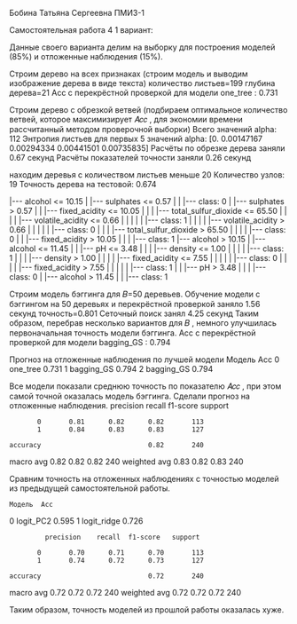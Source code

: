 Бобина Татьяна Сергеевна ПМИ3-1

Самостоятельная работа 4
1 вариант: 

Данные своего варианта делим на выборку для построения
моделей (85%) и отложенные наблюдения (15%).

Строим дерево на всех признаках (строим модель и выводим изображение дерева в виде текста)
количество листьев=199
глубина дерева=21
Acc с перекрёстной проверкой для модели one_tree : 0.731

Строим дерево с обрезкой ветвей (подбираем оптимальное количество ветвей, которое максимизирует  𝐴𝑐𝑐 , для экономии времени рассчитанный методом проверочной выборки)
Всего значений alpha: 112
Энтропия листьев для первых 5 значений alpha: [0.     0.00147167 0.00294334 0.00441501 0.00735835]
Расчёты по обрезке дерева заняли 0.67 секунд
Расчёты показателей точности заняли 0.26 секунд

находим деревья с количеством листьев меньше 20
Количество узлов: 19 
Точность дерева на тестовой: 0.674

|--- alcohol <= 10.15
|   |--- sulphates <= 0.57
|   |   |--- class: 0
|   |--- sulphates >  0.57
|   |   |--- fixed_acidity <= 10.05
|   |   |   |--- total_sulfur_dioxide <= 65.50
|   |   |   |   |--- volatile_acidity <= 0.66
|   |   |   |   |   |--- class: 1
|   |   |   |   |--- volatile_acidity >  0.66
|   |   |   |   |   |--- class: 0
|   |   |   |--- total_sulfur_dioxide >  65.50
|   |   |   |   |--- class: 0
|   |   |--- fixed_acidity >  10.05
|   |   |   |--- class: 1
|--- alcohol >  10.15
|   |--- alcohol <= 11.45
|   |   |--- pH <= 3.48
|   |   |   |--- density <= 1.00
|   |   |   |   |--- class: 1
|   |   |   |--- density >  1.00
|   |   |   |   |--- fixed_acidity <= 7.55
|   |   |   |   |   |--- class: 0
|   |   |   |   |--- fixed_acidity >  7.55
|   |   |   |   |   |--- class: 1
|   |   |--- pH >  3.48
|   |   |   |--- class: 0
|   |--- alcohol >  11.45
|   |   |--- class: 1

Строим модель бэггинга для  𝐵=50  деревьев.
Обучение модели с бэггингом на 50 деревьях и перекрёстной проверкой заняло 1.56 секунд
точность=0.801
Сеточный поиск занял 4.25 секунд
Таким образом, перебрав несколько вариантов для  𝐵 , немного улучшилась первоначальная точность модели бэггинга.
Acc с перекрёстной проверкой для модели bagging_GS : 0.794

Прогноз на отложенные наблюдения по лучшей модели
	Модель	Acc
0	one_tree	0.731
1	bagging_GS	0.794
2	bagging_GS	0.794

Все модели показали среднюю точность по показателю  𝐴𝑐𝑐 , при этом самой точной оказалась модель бэггинга. 
Сделали прогноз на отложенные наблюдения.
              precision    recall  f1-score   support

           0       0.81      0.82      0.82       113
           1       0.84      0.83      0.83       127

    accuracy                           0.82       240
   macro avg       0.82      0.82      0.82       240
weighted avg       0.83      0.82      0.83       240


Сравним точность на отложенных наблюдениях с точностью моделей из предыдущей самостоятельной работы.

	Модель	Acc
0	logit_PC2	0.595
1	logit_ridge	0.726

             precision    recall  f1-score   support

           0       0.70      0.71      0.70       113
           1       0.74      0.72      0.73       127

    accuracy                           0.72       240
   macro avg       0.72      0.72      0.72       240
weighted avg       0.72      0.72      0.72       240

Таким образом, точность моделей из прошлой работы оказалась хуже.